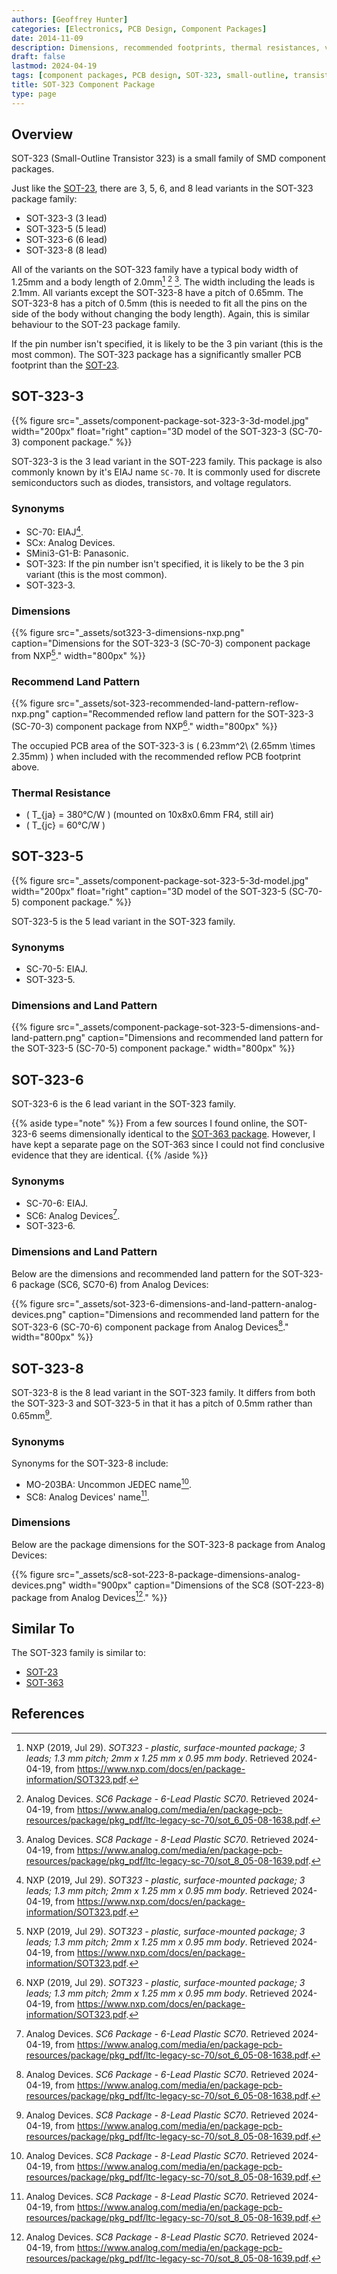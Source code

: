 ```yaml
---
authors: [Geoffrey Hunter]
categories: [Electronics, PCB Design, Component Packages]
date: 2014-11-09
description: Dimensions, recommended footprints, thermal resistances, variants, synonyms and more info about the SOT-323 component package.
draft: false
lastmod: 2024-04-19
tags: [component packages, PCB design, SOT-323, small-outline, transistor]
title: SOT-323 Component Package
type: page
---
```


## Overview

SOT-323 (Small-Outline Transistor 323) is a small family of SMD component packages.

Just like the [SOT-23](/pcb-design/component-packages/sot-23-component-package/), there are 3, 5, 6, and 8 lead variants in the SOT-323 package family:

* SOT-323-3 (3 lead)
* SOT-323-5 (5 lead)
* SOT-323-6 (6 lead)
* SOT-323-8 (8 lead)

All of the variants on the SOT-323 family have a typical body width of 1.25mm and a body length of 2.0mm[^nxp-sot-323] [^analog-devices-sc6-package] [^analog-devices-sc8-package]. The width including the leads is 2.1mm. All variants except the SOT-323-8 have a pitch of 0.65mm. The SOT-323-8 has a pitch of 0.5mm (this is needed to fit all the pins on the side of the body without changing the body length). Again, this is similar behaviour to the SOT-23 package family.

If the pin number isn't specified, it is likely to be the 3 pin variant (this is the most common). The SOT-323 package has a significantly smaller PCB footprint than the [SOT-23](/pcb-design/component-packages/sot-23-component-package/).

## SOT-323-3

{{% figure src="_assets/component-package-sot-323-3-3d-model.jpg" width="200px" float="right" caption="3D model of the SOT-323-3 (SC-70-3) component package." %}}

SOT-323-3 is the 3 lead variant in the SOT-223 family. This package is also commonly known by it's EIAJ name `SC-70`. It is commonly used for discrete semiconductors such as diodes, transistors, and voltage regulators.

### Synonyms

* SC-70: EIAJ[^nxp-sot-323].
* SCx: Analog Devices.
* SMini3-G1-B: Panasonic.
* SOT-323: If the pin number isn't specified, it is likely to be the 3 pin variant (this is the most common).
* SOT-323-3.

### Dimensions

{{% figure src="_assets/sot323-3-dimensions-nxp.png" caption="Dimensions for the SOT-323-3 (SC-70-3) component package from NXP[^nxp-sot-323]." width="800px" %}}

### Recommend Land Pattern

{{% figure src="_assets/sot-323-recommended-land-pattern-reflow-nxp.png" caption="Recommended reflow land pattern for the SOT-323-3 (SC-70-3) component package from NXP[^nxp-sot-323]." width="800px" %}}

The occupied PCB area of the SOT-323-3 is \( 6.23mm^2\ (2.65mm \times 2.35mm) \) when included with the recommended reflow PCB footprint above.

### Thermal Resistance

* \( T_{ja} = 380°C/W \) (mounted on 10x8x0.6mm FR4, still air)
* \( T_{jc} = 60°C/W \)

## SOT-323-5

{{% figure src="_assets/component-package-sot-323-5-3d-model.jpg" width="200px" float="right" caption="3D model of the SOT-323-5 (SC-70-5) component package." %}}

SOT-323-5 is the 5 lead variant in the SOT-323 family.

### Synonyms

* SC-70-5: EIAJ.
* SOT-323-5.

### Dimensions and Land Pattern

{{% figure src="_assets/component-package-sot-323-5-dimensions-and-land-pattern.png" caption="Dimensions and recommended land pattern for the SOT-323-5 (SC-70-5) component package." width="800px" %}}

## SOT-323-6

SOT-323-6 is the 6 lead variant in the SOT-323 family.

{{% aside type="note" %}}
From a few sources I found online, the SOT-323-6 seems dimensionally identical to the [SOT-363 package](/pcb-design/component-packages/sot-363-component-package/). However, I have kept a separate page on the SOT-363 since I could not find conclusive evidence that they are identical.
{{% /aside %}}

### Synonyms

* SC-70-6: EIAJ.
* SC6: Analog Devices[^analog-devices-sc6-package].
* SOT-323-6.

### Dimensions and Land Pattern

Below are the dimensions and recommended land pattern for the SOT-323-6 package (SC6, SC70-6) from Analog Devices:

{{% figure src="_assets/sot-323-6-dimensions-and-land-pattern-analog-devices.png" caption="Dimensions and recommended land pattern for the SOT-323-6 (SC-70-6) component package from Analog Devices[^analog-devices-sc6-package]." width="800px" %}}

## SOT-323-8

SOT-323-8 is the 8 lead variant in the SOT-323 family. It differs from both the SOT-323-3 and SOT-323-5 in that it has a pitch of 0.5mm rather than 0.65mm[^analog-devices-sc8-package].

### Synonyms

Synonyms for the SOT-323-8 include:

* MO-203BA: Uncommon JEDEC name[^analog-devices-sc8-package].
* SC8: Analog Devices' name[^analog-devices-sc8-package].

### Dimensions

Below are the package dimensions for the SOT-323-8 package from Analog Devices:

{{% figure src="_assets/sc8-sot-223-8-package-dimensions-analog-devices.png" width="900px" caption="Dimensions of the SC8 (SOT-223-8) package from Analog Devices[^analog-devices-sc8-package]." %}}

## Similar To

The SOT-323 family is similar to:

* [SOT-23](/pcb-design/component-packages/sot-23-component-package/)
* [SOT-363](/pcb-design/component-packages/sot-363-component-package/)

## References

[^nxp-sot-323]: NXP (2019, Jul 29). _SOT323 - plastic, surface-mounted package; 3 leads; 1.3 mm pitch; 2mm x 1.25 mm x 0.95 mm body_. Retrieved 2024-04-19, from https://www.nxp.com/docs/en/package-information/SOT323.pdf.
[^analog-devices-sc8-package]: Analog Devices. _SC8 Package - 8-Lead Plastic SC70_. Retrieved 2024-04-19, from https://www.analog.com/media/en/package-pcb-resources/package/pkg_pdf/ltc-legacy-sc-70/sot_8_05-08-1639.pdf.
[^analog-devices-sc6-package]: Analog Devices. _SC6 Package - 6-Lead Plastic SC70_. Retrieved 2024-04-19, from https://www.analog.com/media/en/package-pcb-resources/package/pkg_pdf/ltc-legacy-sc-70/sot_6_05-08-1638.pdf.
